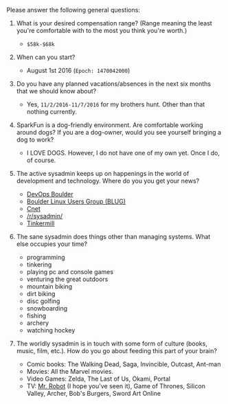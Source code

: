 Please answer the following general questions:

1. What is your desired compensation range? (Range meaning the least you're comfortable with to the most you think you're worth.)
   * `$58k-$68k`

2. When can you start?
   * August 1st 2016 (`Epoch: 1470042000`)

3. Do you have any planned vacations/absences in the next six months that we should know about?
   * Yes, `11/2/2016-11/7/2016` for my brothers hunt. Other than that nothing currently.

4. SparkFun is a dog-friendly environment. Are comfortable working around dogs? If you are a dog-owner, would you see yourself bringing a dog to work?
   * I LOVE DOGS. However, I do not have one of my own yet. Once I do, of course.

5. The active sysadmin keeps up on happenings in the world of development and technology. Where do you you get your news?
   * [DevOps Boulder](http://www.meetup.com/DevOps-Boulder/)
   * [Boulder Linux Users Group (BLUG)](http://www.meetup.com/Boulder-Linux-Users-Group-BLUG/)
   * [Cnet](http://www.cnet.com/)
   * [/r/sysadmin/](https://www.reddit.com/r/sysadmin/)
   * [Tinkermill](http://www.tinkermill.org/)

6. The sane sysadmin does things other than managing systems. What else occupies your time?
   * programming
   * tinkering
   * playing pc and console games
   * venturing the great outdoors
   * mountain biking
   * dirt biking
   * disc golfing
   * snowboarding
   * fishing
   * archery
   * watching hockey

7. The worldly sysadmin is in touch with some form of culture (books, music, film, etc.). How do you go about feeding this part of your brain?
   * Comic books: The Walking Dead, Saga, Invincible, Outcast, Ant-man
   * Movies: All the Marvel movies.
   * Video Games: Zelda, The Last of Us, Okami, Portal
   * TV: [Mr. Robot](http://www.imdb.com/title/tt4158110/) (I hope you've seen it), Game of Thrones, Silicon Valley, Archer, Bob's Burgers, Sword Art Online
